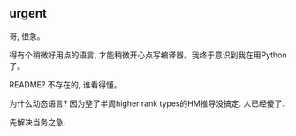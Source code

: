 ## urgent

哥, 很急。

得有个稍微好用点的语言, 才能稍微开心点写编译器。我终于意识到我在用Python了。

README? 不存在的, 谁看得懂。

为什么动态语言? 因为整了半周higher rank types的HM推导没搞定. 人已经傻了.

先解决当务之急.
